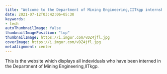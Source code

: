 ```yaml
---
title: "Welcome to the Department of Mining Engineering,IITkgp internship website"
date: 2021-07-12T03:42:06+05:30
keywords:
- tech
autoThumbnailImage: false
thumbnailImagePosition: "top"
thumbnailImage: https://i.imgur.com/vDZ4jfl.jpg
coverImage: https://i.imgur.com/vDZ4jfl.jpg
metaAlignment: center
---
```



This is the website which displays all indeviduals who have been interned in the Department of Mining Engineering,IITkgp.
<!--more-->


